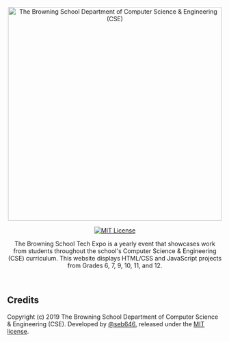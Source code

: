 <div align="center"><a href="https://www.browning.edu/technology-home"><img src="http://seb646.com/tech-expo/assets/cse.png" alt="The Browning School Department of Computer Science & Engineering (CSE)" width="500"/></a> 

[![MIT License](https://img.shields.io/badge/License-MIT-blue.svg "MIT License")](https://github.com/seb646/browning-tech-expo/blob/master/LICENSE)

The Browning School Tech Expo is a yearly event that showcases work from students throughout the school's Computer Science & Engineering (CSE) curriculum. This website displays HTML/CSS and JavaScript projects from Grades 6, 7, 9, 10, 11, and 12.</div><br>

## Credits
Copyright (c) 2019 The Browning School Department of Computer Science & Engineering (CSE). Developed by [@seb646](https://github.com/seb646), released under the [MIT license](https://github.com/seb646/browning-tech-expo/blob/master/LICENSE).
